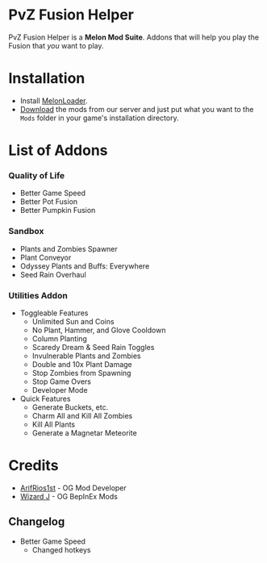 # PvZ Fusion Helper
PvZ Fusion Helper is a **Melon Mod Suite**. Addons that will help you play the Fusion that *you* want to play. 

# Installation

- Install [MelonLoader](https://melonwiki.xyz/#/modders/quickstart).
- [Download](https://discord.gg/FTfz45NGxh) the mods from our server and just put what you want to the `Mods` folder in your game's installation directory.

# List of Addons

### Quality of Life
- Better Game Speed
- Better Pot Fusion
- Better Pumpkin Fusion

### Sandbox
- Plants and Zombies Spawner
- Plant Conveyor
- Odyssey Plants and Buffs: Everywhere
- Seed Rain Overhaul

### Utilities Addon
- Toggleable Features
	* Unlimited Sun and Coins
	* No Plant, Hammer, and Glove Cooldown
	* Column Planting
	* Scaredy Dream & Seed Rain Toggles
	* Invulnerable Plants and Zombies
	* Double and 10x Plant Damage
	* Stop Zombies from Spawning
	* Stop Game Overs
	* Developer Mode
- Quick Features
	* Generate Buckets, etc.
	* Charm All and Kill All Zombies
	* Kill All Plants
	* Generate a Magnetar Meteorite

# Credits
- [ArifRios1st](https://github.com/ArifRios1st/PVZ-Hyper-Fusion-Mod) - OG Mod Developer
- [Wizard J](https://www.pvz.moe/members/141970/) - OG BepInEx Mods 

## Changelog

- Better Game Speed
	* Changed hotkeys
